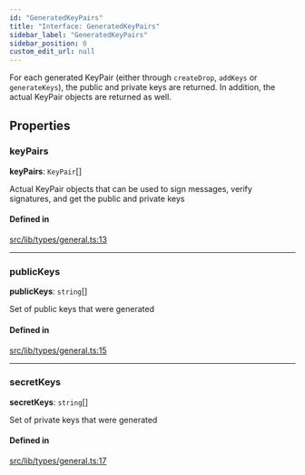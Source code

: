 ```yaml
---
id: "GeneratedKeyPairs"
title: "Interface: GeneratedKeyPairs"
sidebar_label: "GeneratedKeyPairs"
sidebar_position: 0
custom_edit_url: null
---
```


For each generated KeyPair (either through `createDrop`, `addKeys` or `generateKeys`), the public and private keys are returned.
In addition, the actual KeyPair objects are returned as well.

## Properties

### keyPairs

 **keyPairs**: `KeyPair`[]

Actual KeyPair objects that can be used to sign messages, verify signatures, and get the public and private keys

#### Defined in

[src/lib/types/general.ts:13](https://github.com/keypom/keypom-js/blob/29c10f94/src/lib/types/general.ts#L13)

___

### publicKeys

 **publicKeys**: `string`[]

Set of public keys that were generated

#### Defined in

[src/lib/types/general.ts:15](https://github.com/keypom/keypom-js/blob/29c10f94/src/lib/types/general.ts#L15)

___

### secretKeys

 **secretKeys**: `string`[]

Set of private keys that were generated

#### Defined in

[src/lib/types/general.ts:17](https://github.com/keypom/keypom-js/blob/29c10f94/src/lib/types/general.ts#L17)
